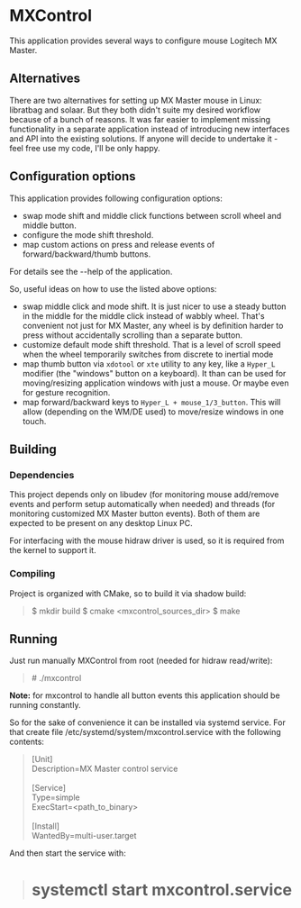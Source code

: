 # MXControl

This application provides several ways to configure mouse Logitech MX Master.

## Alternatives
There are two alternatives for setting up MX Master mouse in Linux: libratbag
and solaar. But they both didn't suite my desired workflow because of a bunch of
reasons. It was far easier to implement missing functionality in a separate
application instead of introducing new interfaces and API into the existing
solutions. If anyone will decide to undertake it - feel free use my code, I'll
be only happy.

## Configuration options

This application provides following configuration options:

- swap mode shift and middle click functions between scroll wheel and middle
  button.
- configure the mode shift threshold.
- map custom actions on press and release events of forward/backward/thumb
  buttons.

For details see the --help of the application.

So, useful ideas on how to use the listed above options:
- swap middle click and mode shift. It is just nicer to use a steady button in
  the middle for the middle click instead of wabbly wheel. That's convenient not
  just for MX Master, any wheel is by definition harder to press without
  accidentally scrolling than a separate button.
- customize default mode shift threshold. That is a level of scroll speed when
  the wheel temporarily switches from discrete to inertial mode
- map thumb button via `xdotool` or `xte` utility to any key, like a `Hyper_L`
  modifier (the "windows" button on a keyboard). It than can be used for
  moving/resizing application windows with just a mouse. Or maybe even for
  gesture recognition.
- map forward/backward keys to `Hyper_L + mouse_1/3_button`. This will allow
  (depending on the WM/DE used) to move/resize windows in one touch.

## Building

### Dependencies

This project depends only on libudev (for monitoring mouse add/remove events and
perform setup automatically when needed) and threads (for monitoring customized
MX Master button events). Both of them are expected to be present on any desktop
Linux PC.

For interfacing with the mouse hidraw driver is used, so it is required from the
kernel to support it.

### Compiling

Project is organized with CMake, so to build it via shadow build:

> $ mkdir build
> $ cmake <mxcontrol_sources_dir>
> $ make

## Running

Just run manually MXControl from root (needed for hidraw read/write):

> \# ./mxcontrol

**Note:** for mxcontrol to handle all button events this application should be
running constantly.

So for the sake of convenience it can be installed via systemd service. For that
create file /etc/systemd/system/mxcontrol.service with the following contents:

> [Unit] <br/>
> Description=MX Master control service <br/>
> <br/>
> [Service] <br/>
> Type=simple <br/>
> ExecStart=<path_to_binary> <br/>
> <br/>
> [Install] <br/>
> WantedBy=multi-user.target

And then start the service with:

> # systemctl start mxcontrol.service
